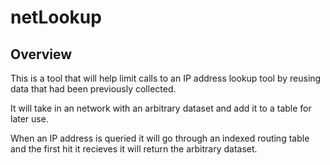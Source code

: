 # netLookup

## Overview
This is a tool that will help limit calls to an IP address lookup tool by reusing data that had been previously collected.

It will take in an network with an arbitrary dataset and add it to a table for later use.

When an IP address is queried it will go through an indexed routing table and the first hit it recieves it will return the arbitrary dataset.
